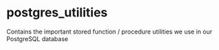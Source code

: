 # postgres_utilities
Contains the important stored function / procedure utilities we use in our PostgreSQL database
